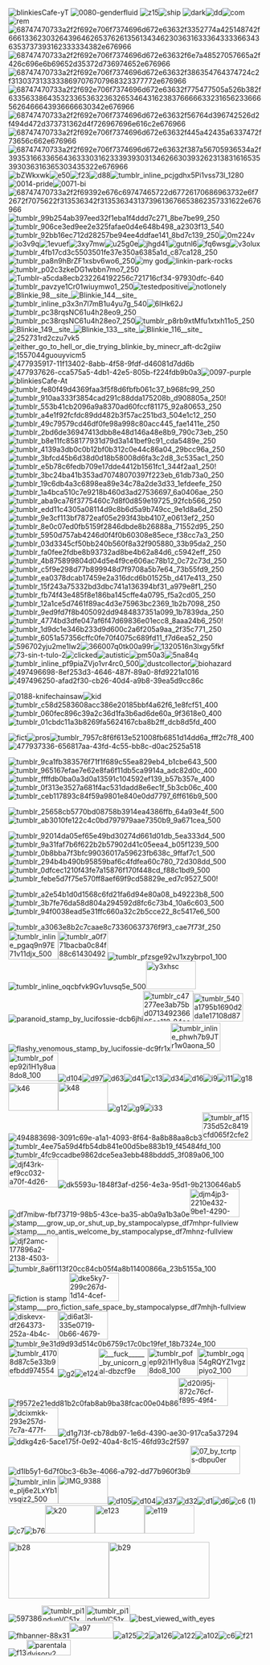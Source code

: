 





![blinkiesCafe-yT](https://github.com/user-attachments/assets/441e5c26-8c13-4b95-9ff6-fc5b416c940d)
![0080-genderfluid](https://github.com/user-attachments/assets/7e2e2f38-9d5c-46a6-8e87-5b72acda5c87) ![z15](https://github.com/user-attachments/assets/b47fdcb4-b747-4f04-933b-464500f1f86e)![ship](https://github.com/user-attachments/assets/efa5b978-6b93-4b57-921b-907f097be7b5) ![dark](https://github.com/user-attachments/assets/983edace-91f1-4039-b026-b71e6e6df4f6)![dd](https://github.com/user-attachments/assets/24bc519b-7e09-4eef-bf28-b5cfe0bb475d)![com](https://github.com/user-attachments/assets/15d798de-6af1-4d92-894e-5d8add421527)![rem](https://github.com/user-attachments/assets/7025fdbc-028c-4087-94da-b8158b134651)![68747470733a2f2f692e706f7374696d672e63632f3352774a425148742f666133623032643964626537626135613434623036316333643333663436353737393162333334382e676966](https://github.com/user-attachments/assets/12b77004-b4fd-4d29-8390-57e18e8b3576)![68747470733a2f2f692e706f7374696d672e63632f6e7a48527057665a2f426c696e6b69652d35372d736974652e676966](https://github.com/user-attachments/assets/66cfba2f-3f79-485f-a57b-1b0f8bbf2ec0)![68747470733a2f2f692e706f7374696d672e63632f386354764374724c2f31303731333338697076707968323377772e676966](https://github.com/user-attachments/assets/3b070730-f610-447a-96a7-a9b6a7c0cc56)![68747470733a2f2f692e706f7374696d672e63632f775477505a526b382f633563386435323365363236326534643162383766666332316562336665626466643936666630342e676966](https://github.com/user-attachments/assets/937f02e5-af5b-410d-8619-7e9fde9eccac)![68747470733a2f2f692e706f7374696d672e63632f56764d396742526d2f494d472d373731362d4f726967696e616c2e676966](https://github.com/user-attachments/assets/1e898d25-372f-4836-b15e-416dc7519395)![68747470733a2f2f692e706f7374696d672e63632f445a42435a6337472f73656c662e676966](https://github.com/user-attachments/assets/97e81b23-3734-40c2-808d-4e964a36f25b)![68747470733a2f2f692e706f7374696d672e63632f387a56705936534a2f393531663365643633303162333939303134626630393262313831616535393036316365303435322e676966](https://github.com/user-attachments/assets/ae6340ad-5509-4a43-aff7-cc0ed0e3e290)![bZWkxwk](https://github.com/user-attachments/assets/1b6a3ac6-5bf7-47a6-9131-a3b2864f004f)![e50](https://github.com/user-attachments/assets/4e2e0ab4-d3ad-4f42-a88b-49d46bb9fb0e)![f23](https://github.com/user-attachments/assets/e215fc3c-bcba-4039-8a5a-516056df9186)![d88](https://github.com/user-attachments/assets/93ad1720-ca03-4c0f-92f3-bd70204b3a5a)![tumblr_inline_pcjgdhx5Pi1vss73l_1280](https://github.com/user-attachments/assets/34848d09-5d36-45d5-b331-ef27f35db155)![0014-pride](https://github.com/user-attachments/assets/6a8ea358-21ee-46b7-9cdf-23fb865681cb)![0071-bi](https://github.com/user-attachments/assets/7836894d-0b10-40ff-9efb-775faaac5875)![68747470733a2f2f69392e676c69747465722d67726170686963732e6f72672f7075622f313536342f31353634313739613676653862357331622e676966](https://github.com/user-attachments/assets/21fe64fa-45dd-4e7f-8f17-d843c5455860)![tumblr_99b254ab397eed32f1eba1f4ddd7c271_8be7be99_250](https://github.com/user-attachments/assets/c79779c1-4069-46a9-a5ad-74ce575e8d4d)![tumblr_906ce3ed9ee2e325fafae0d4e648b498_a2303f13_540](https://github.com/user-attachments/assets/97062d97-858b-4b3f-9ebe-2265d0e80909)![tumblr_92bb16ec712d28257be94ee4ddfae141_8bd7c139_250](https://github.com/user-attachments/assets/699c8c12-0475-48a6-931e-1de4741e0128)![0m224v](https://github.com/user-attachments/assets/02e02b70-5c0c-4460-8a59-e5e276bea55c)![io3v9q](https://github.com/user-attachments/assets/a7069839-1e62-4c5c-8357-260db73a6701)![1evuef](https://github.com/user-attachments/assets/7837bb36-9a37-4836-8253-a93b729a506f)![3xy7mw](https://github.com/user-attachments/assets/eea89c1d-050a-4c4e-8176-53a38c0dcd72)![u25g0e](https://github.com/user-attachments/assets/d4eca037-f313-43e8-a11e-405791d7be02)![jhgd41](https://github.com/user-attachments/assets/11093ab5-a176-4d99-8984-132cd1bd82be)![gutnl6](https://github.com/user-attachments/assets/08f49a95-b58c-4fdb-a31e-f8d19ab86776)![fq6wsg](https://github.com/user-attachments/assets/a056b89e-d28a-4ef9-82df-67d4f6de6eb0)![v3olux](https://github.com/user-attachments/assets/a5d882b3-8786-475c-93c8-43a3290a3778)![tumblr_4fb17cd3c5503501fe37e350a6385a1d_c87ca128_250](https://github.com/user-attachments/assets/6230b087-82bf-44c1-81d2-7fbbc3951ef1)![tumblr_pa8n9hBrZF1xsbv6wo6_250](https://github.com/user-attachments/assets/605be673-d994-40a7-862b-faead5d950f6)![my god](https://github.com/user-attachments/assets/68d13905-d798-4980-91ed-7e479b57a16d)![linkin-park-rocks](https://github.com/user-attachments/assets/ddc375a4-2b44-4d9c-b3c4-bee5ba5340f8)![tumblr_p02c3zkeDG1wbbn7mo7_250](https://github.com/user-attachments/assets/e5a2980f-b6f6-46ea-b16f-ba3638556703)![Tumblr-a5cda8ecb232264192256c721716cf34-97930dfc-640](https://github.com/user-attachments/assets/f059ab54-d4e9-4820-9322-0da7233fa1ec)![tumblr_pavzye1Cr01wiuymwo1_250](https://github.com/user-attachments/assets/30eb485a-4198-4b3f-970b-082e98a29421)![testedpositive](https://github.com/user-attachments/assets/f2484b65-e01d-4af9-940c-97c7b4fabb4e)![notlonely](https://github.com/user-attachments/assets/757847a9-dd55-408e-9647-d70676271e87)![Blinkie_98__site_](https://github.com/user-attachments/assets/818a49c4-62ef-4743-bb4f-c0d0f33aad48)![Blinkie_144__site_](https://github.com/user-attachments/assets/39c542b5-0f49-42fc-9b63-8973abd7d81c)![tumblr_inline_p3x3n7l7mB1u4yu7g_540](https://github.com/user-attachments/assets/5b7d20cf-e822-47c2-8b0f-e5caa5c61d82)![6IHk62J](https://github.com/user-attachments/assets/148d57ef-d1d2-4aec-9145-e2a2ece92103)![tumblr_pc38rqsNC61u4h28eo9_250](https://github.com/user-attachments/assets/8dd66be5-7924-4766-854f-aeee45871144)![tumblr_pc38rqsNC61u4h28eo7_250](https://github.com/user-attachments/assets/71ec9cb0-9969-4d64-af4b-f6dce9d05f01)![tumblr_p8rb9xtMfu1xtxh11o5_250](https://github.com/user-attachments/assets/9da86ac0-54e4-4cb3-a633-5f682c434136)![Blinkie_149__site_](https://github.com/user-attachments/assets/d07645df-0567-4903-b6e9-23b5944ec786)![Blinkie_133__site_](https://github.com/user-attachments/assets/e4ebbf19-eaca-4e7a-9f71-80cddc076f1b)![Blinkie_116__site_](https://github.com/user-attachments/assets/87989e2f-835c-4826-8288-382227ad25c1)![252731rd2czu7vk5](https://github.com/user-attachments/assets/e8164d57-71ef-4563-a0bd-b4bb3dd91d28)![either_go_to_hell_or_die_trying_blinkie_by_minecr_aft-dc2giiw](https://github.com/user-attachments/assets/27db5d7d-a598-4518-9ae8-83967f106f68)![1557044guouyvicm5](https://github.com/user-attachments/assets/9f1c7ea6-ac5b-4f21-a0c0-aa2d4bb31416) ![477935917-11f13402-8abb-4f58-9fdf-d46081d7dd6b](https://github.com/user-attachments/assets/3c9443c8-142f-4850-b1ae-e98fbb57868a)![477937626-cca575a5-4db1-42e5-805b-f224fdb9b0a3](https://github.com/user-attachments/assets/ca657410-e81a-489f-b0b1-50fa2c696db8)![0097-purple](https://github.com/user-attachments/assets/83ecf894-e53b-4a72-ab40-90a835c6d12d)![blinkiesCafe-At](https://github.com/user-attachments/assets/943f116c-629d-4814-a13e-cc8b26bd9140)![tumblr_fe80f49d4369faa3f5f8d6fbfb061c37_b968fc99_250](https://github.com/user-attachments/assets/8524a860-0105-4a4b-aebc-c6b89bca877e)![tumblr_910aa333f3854cad291c88dda175208b_d908805a_250](https://github.com/user-attachments/assets/e8035011-24d3-41a5-8465-71b5d9b35572)!![tumblr_553b41cb2096a9a8370ad60fccf81175_92a80653_250](https://github.com/user-attachments/assets/55f36266-3f24-4efd-9333-a215780d01c9)![tumblr_a4e1f92fcfdc89dd482b3f57ac251bd3_504e1c12_250](https://github.com/user-attachments/assets/a882240b-ded5-4e2e-a706-200bd6f00159)![tumblr_49c79579cd46df0fe98a998c80acc445_fae1411e_250](https://github.com/user-attachments/assets/fcf08ba6-7f76-4c3d-85ca-8bf69e56ddfe)![tumblr_2bd6de36947413dbb8e48d146a48e8b9_790c73eb_250](https://github.com/user-attachments/assets/44cf616b-f472-41c0-90bb-28eed72b27c7)![tumblr_b8e11fc858177931d79d3a141bef9c91_cda5489e_250](https://github.com/user-attachments/assets/cab8012f-b4b1-4bd3-b01f-ff4809ccb8b8)![tumblr_4139a3db0c0b12bf0b312c0e44c86a04_29bcc96a_250](https://github.com/user-attachments/assets/6813597c-de5d-4742-9729-efe4e7e972f0)![tumblr_3bfcd45b6d38d0d18b58008d6fa3c2d8_3c535ac1_250](https://github.com/user-attachments/assets/b2071d8c-a92c-4618-acaf-d489ed384047)![tumblr_e5b78c6fedb709e17dde4412b1561fc1_344f2aa1_250](https://github.com/user-attachments/assets/e8482d8b-8fc0-4703-ab34-5221e3261a60)!![tumblr_3bc24ba41b353ad70748070397f223eb_61db73a0_250](https://github.com/user-attachments/assets/56cac499-d30c-4b01-b617-f9fb375f2338)![tumblr_19c6db4a3c6898ea89e34c78a2de3d33_1efdeefe_250](https://github.com/user-attachments/assets/2b550cac-b1a4-47bc-ac70-088b8cbecc2f)![tumblr_1a4bca510c7e9218b460d3ad27536697_6a0406ae_250](https://github.com/user-attachments/assets/8df09a6a-92ea-48e7-8655-e01fff862ba6)![tumblr_aba9ca76f3775460c7d8f0d859e19725_92fcb566_250](https://github.com/user-attachments/assets/420ded41-e04e-44fd-b5bd-0642b11f762f)![tumblr_edd11c4305a08114d9c8b6d5a9b749cc_9e1d8a6d_250](https://github.com/user-attachments/assets/24a1850b-1006-4f8a-9205-704b7f97308a)![tumblr_9e3cf113bf7872eaf05e293f43bb4107_e0613ef2_250](https://github.com/user-attachments/assets/63d3ae11-3eed-4989-ba3a-7ba011346338)![tumblr_8e0c07ed0fb5159f2846dbde8b26888a_71552d95_250](https://github.com/user-attachments/assets/211df4e0-ca3a-4171-b0df-857c1fe308d6)![tumblr_5950d757ab4246d0f4f0b60308e85ece_f38cc7a3_250](https://github.com/user-attachments/assets/dd1ea09e-679c-4a64-b32c-846c11011115)![tumblr_03d3345cf50bb240b560f8a32f905880_33b95da2_250](https://github.com/user-attachments/assets/6b666ac3-a9bc-4cb2-8863-ce596625f357)![tumblr_fa0fee2fdbe8b93732ad8be4b62a84d6_c5942eff_250](https://github.com/user-attachments/assets/09ff474f-849d-4153-835e-2847b334f277)
![tumblr_4b875899804d04d5e4f9ce606ac78b12_0c72c73d_250](https://github.com/user-attachments/assets/f8adb739-2bb3-47b7-a292-ad95f6c22d4f)
![tumblr_c5f9e298d77b899948d7f9708a5b7e64_73b55fd9_250](https://github.com/user-attachments/assets/4e98d8b4-90ff-4405-a0d6-f98be902f9fa)![tumblr_ea0378dcab17459e2a316dcd6b01525b_d417e413_250](https://github.com/user-attachments/assets/e08764ac-14a6-4e1b-be5b-cd78b465b558)![tumblr_15f243a75332bd3dbc741a136394bf31_a979e8f1_250](https://github.com/user-attachments/assets/82fb477b-ba08-45bc-a009-9a054c96f9e3)![tumblr_fb74f43e485f8e186ba145cffe4a0795_f5a2cd05_250](https://github.com/user-attachments/assets/8dbc7d3f-f20b-4759-a401-ad5a2a81297e)![tumblr_12a1ce5d7461f89ac4d3e75963bc2369_1b2b7098_250](https://github.com/user-attachments/assets/3ce560a9-2a0b-4a86-8fd1-57ecb210af1b)![tumblr_9ed9fd7f8b405092dd9484837351a099_1b7839da_250](https://github.com/user-attachments/assets/dfd457c7-d7fc-496c-a380-47c6df07d534)![tumblr_4774bd3dfe047af6f47d69836e01ecc8_8aaa24b6_250](https://github.com/user-attachments/assets/88c63eb9-6e0c-47d4-aaa3-49c7fecb5f87)!![tumblr_1d9dc1e346b233d9d600c2a6f205a9aa_2f35c771_250](https://github.com/user-attachments/assets/03af2692-23fe-44f1-acc4-5ec6937981e1)![tumblr_6051a57356cffc0fe70f4075c689fd11_f7d6ea52_250](https://github.com/user-attachments/assets/31219e86-418c-4de2-bdec-52a7ec4059b9)![596702yju2me1lw2](https://github.com/user-attachments/assets/ccdd2581-f1a4-44ac-a2d3-1c4ede4f6664)![366007q0tk00a99r](https://github.com/user-attachments/assets/4f4035fc-ef8e-4a98-aeeb-9b5efcbac70a)![1320516n3lxgy5fkf](https://github.com/user-attachments/assets/874d18f7-230b-486f-9cf2-280a2d609e98)![73-sin-t-tulo-2](https://github.com/user-attachments/assets/138c92ba-f895-4941-a7c0-463049bf8e10)![clicked](https://github.com/user-attachments/assets/94804078-99cf-474b-b884-22c38f80191a)![autistic](https://github.com/user-attachments/assets/7cce834d-ac9a-4d2a-a689-90091f9b90bf)![pm50a3](https://github.com/user-attachments/assets/26d428c4-fbbb-4cb6-9692-d644fc5569bb)![5na84q](https://github.com/user-attachments/assets/f35a9ad2-ad15-472e-82a4-091171620ae6)![tumblr_inline_pf9piaZVjo1vr4rc0_500](https://github.com/user-attachments/assets/281d076d-1cf0-4a09-aa72-9d4c8aa9e4cb)![dustcollector](https://github.com/user-attachments/assets/751acee7-c8d4-4273-919a-3e604da03160)![biohazard](https://github.com/user-attachments/assets/dab8dcca-8db7-4916-85df-f481366d2d83)![497496698-8ef253d3-4646-487f-89a0-8fd9221a1016](https://github.com/user-attachments/assets/dbdd1363-90f8-4f7b-841d-2bfa344c177e)![497496250-afad2f30-cb26-40d4-a9b8-39ea5d9cc86c](https://github.com/user-attachments/assets/1f77d904-7241-47c3-9ade-c9c3987a327e)


















































































































![0188-knifechainsaw](https://github.com/user-attachments/assets/375b76e5-d113-4adf-bf5d-48c6aa063e27)![kid](https://github.com/user-attachments/assets/bf737897-e81b-4111-a0c6-a01dd6a8f310)![tumblr_c58d2583608acc386e20185bbf4a62f6_1e8fcf51_400](https://github.com/user-attachments/assets/cae03a45-34da-40e8-b657-9de0f8a75082)![tumblr_060fec896c39a2c36d1fa3b6ad6de60a_9f3618e0_400](https://github.com/user-attachments/assets/2eb9fdff-8608-4f61-b17b-4e5c17d2b772)![tumblr_01cbdc11a3b8269fa5624167cba8b2ff_dcb8d5fd_400](https://github.com/user-attachments/assets/4793fc87-50d4-4e6e-a081-8d5108f0a391)









![fict](https://github.com/user-attachments/assets/40e11b78-0205-41b2-abe4-7b7a976bd423)![pros](https://github.com/user-attachments/assets/9bba3736-ee66-45ab-83d3-30b6ccc38f87)![tumblr_7957c8f6f613e521008fb6851d14dd6a_fff2c7f8_400](https://github.com/user-attachments/assets/e3fc7fb0-2f07-4b81-a00f-ca46f5cb26a8)![477937336-656817aa-43fd-4c55-bb8c-d0ac2525a518](https://github.com/user-attachments/assets/5952115b-f177-4cc4-9427-aac94df29c15)

![tumblr_9ca1fb383576f71f1f689c55ea829eb4_b1cbe643_500](https://github.com/user-attachments/assets/54ba3826-fd37-492a-b3c6-ea63b48b100f)![tumblr_965167efae7e62e8fa6f11db5ca9914a_adc82d0c_400](https://github.com/user-attachments/assets/28c2d406-2c8a-4d9f-9308-83d60907b6b9)![tumblr_ffffdb0ba0a3d0a13591c104592ef139_b57b357e_400](https://github.com/user-attachments/assets/08bb325c-4f4b-4501-ac89-dba95154a77a)![tumblr_0f313e3527a681f4ac531dadd8e6ec1f_5b3cb06c_400](https://github.com/user-attachments/assets/d0895482-facc-4b6f-bbe6-2a5f53f5abce)![tumblr_ceb117893c84f59a9801e840e0dd7797_6ff616b9_500](https://github.com/user-attachments/assets/cc15465c-c614-427a-ab13-8ae84c3f07c1)

![tumblr_25658cb5770bd08758b3914ea4386ffb_64a93e4f_500](https://github.com/user-attachments/assets/cbe9cfb8-711c-48d1-a6a1-e9d71fd79fa0)![tumblr_ab3010fe122c4c0bd797979aae7350b9_9a671cea_500](https://github.com/user-attachments/assets/6a89b69f-b67e-4613-b85a-ac082dc217d9)













![tumblr_92014da05ef65e49bd30274d661d01db_5ea333d4_500](https://github.com/user-attachments/assets/ce61708f-bfe5-487d-a96e-0cceb5bb303c)![tumblr_9a31faf7b6f622b2b57902d41c05eea4_b05f1239_500](https://github.com/user-attachments/assets/18c3b7e5-89cd-4b92-9f52-2adc545460ea)![tumblr_0b8bba7f3bfc99036017a59623fb638c_9ffaf7c1_500](https://github.com/user-attachments/assets/3f7b0d60-7c9c-41ae-af61-08f68abc3944)![tumblr_294b4b490b95859baf6c4fdfea60c780_72d308dd_500](https://github.com/user-attachments/assets/b2c01557-af48-4b43-bb31-03237d80d532)![tumblr_0dfcec1210f43fe7a15876f170f448cd_f88c1bd9_500](https://github.com/user-attachments/assets/e850c495-a673-429e-92c1-550aa9000ced)![tumblr_febe5d7f75e570ff8aef69f9cd58829e_ed7c9527_500](https://github.com/user-attachments/assets/525945d2-f8cf-4654-b85f-4f49a951ebf6)!

![tumblr_a2e54b1d0d1568c6fd21fa6d94e80a08_b49223b8_500](https://github.com/user-attachments/assets/8d97e143-0fe1-48bf-bf45-afc8edafbe63)![tumblr_3b7fe76da58d804a294592d8fc6c73b4_10a6c603_500](https://github.com/user-attachments/assets/f39f09d3-e9b7-4e94-a0de-a92db9d20b3f)![tumblr_94f0038ead5e31ffc660a32c2b5cce22_8c5417e6_500](https://github.com/user-attachments/assets/f43fef29-b6b7-4a88-8a09-6c31ea40c99d)






















![tumblr_a3063e8b2c7caae8c73360637376f9f3_cae7f73f_250](https://github.com/user-attachments/assets/3ff3a51d-ad91-473d-9946-88da154d1e83)<img width="99" height="56" alt="tumblr_inline_pgaq9n97E71v11djx_500" src="https://github.com/user-attachments/assets/c3d5918a-90ae-4f48-9b5d-0658b04699ab" /><img width="99" height="56" alt="tumblr_a0f771bacba0c84f88c6143049200114_53e37f0a_500" src="https://github.com/user-attachments/assets/f987f091-c3ed-4cec-8c99-3044a0fad025" />![tumblr_pfzsge92vJ1xzybrpo1_100](https://github.com/user-attachments/assets/db229315-3386-42ba-832c-f642afe33400)![tumblr_inline_oqcbfvk9Gv1uvsq5e_500](https://github.com/user-attachments/assets/e6bec1dc-ed67-41ff-a946-37d4e6c5757d)<img width="99" height="56" alt="y3xhsc" src="https://github.com/user-attachments/assets/10cf1c0a-ca3a-4b27-af6c-bd60c8df7295" />![paranoid_stamp_by_lucifossie-dcb6jhi](https://github.com/user-attachments/assets/91383f8d-3b15-4b9f-9306-62bf32a3515c)<img width="100" height="61" alt="tumblr_c47277ee3ab75bd071349236695aa118_84ee4b21_100" src="https://github.com/user-attachments/assets/cca47427-73e9-4eab-9062-681376356e68" /><img width="99" height="56" alt="tumblr_540a1795b1690d2da1e17108d87b350f_283ce554_100" src="https://github.com/user-attachments/assets/2f714576-1469-44eb-8634-467377c28ce9" />![flashy_venomous_stamp_by_lucifossie-dc9fr1x](https://github.com/user-attachments/assets/2bb0e862-3700-43a7-a786-eeaedaeb0805)<img width="99" height="56" alt="tumblr_inline_phwh7b9JTr1w0aona_500" src="https://github.com/user-attachments/assets/46a16b79-54d1-4eda-bf1d-b4ae5cec26a1" /><img width="99" height="56" alt="tumblr_pofep92i1H1y8ua8do8_100" src="https://github.com/user-attachments/assets/7c78e6d2-7fc6-4fe0-ad12-969892606202" />![d104](https://github.com/user-attachments/assets/d794f2ad-c995-4766-9a11-1da72f09efaf)![d97](https://github.com/user-attachments/assets/c252da27-8c4b-486a-93e3-036c2d2b34ff)![d63](https://github.com/user-attachments/assets/a1401957-abee-420a-bae4-8c05a76b864b)![d41](https://github.com/user-attachments/assets/025d5e18-290f-477a-ba30-32c733404a46)![c13](https://github.com/user-attachments/assets/561bcd8d-fada-4c99-81bd-2794e2d56705)![d34](https://github.com/user-attachments/assets/0891202a-8fdf-4d9a-8b2e-2d5916114a22)![d16](https://github.com/user-attachments/assets/031c61bf-04ac-4a01-9128-e9aea8eea690)![i9](https://github.com/user-attachments/assets/267dcb71-ce99-43c8-9bec-487265351b81)![i11](https://github.com/user-attachments/assets/a3156a15-28e5-4aa8-911a-69d55f2a019d)![g18](https://github.com/user-attachments/assets/0b7184db-2a86-4378-88b6-5733e123d7a1)<img width="99" height="55" alt="k46" src="https://github.com/user-attachments/assets/5b6e0aa9-e474-42ff-8639-feb26f19ff46" /><img width="99" height="56" alt="k48" src="https://github.com/user-attachments/assets/f0ad54cd-1e5f-4637-ae60-d6d4d111bea6" />![g12](https://github.com/user-attachments/assets/ac9e6b49-f432-4ba3-aaea-af753a38c681)![g9](https://github.com/user-attachments/assets/92c2bf15-eb39-416a-8e45-330d2feffc18)![i33](https://github.com/user-attachments/assets/f43cf3a9-6932-4948-974a-d5b4d4c83767)![494883698-3091c69e-a1a1-4093-8f64-8a8b88aa8cb3](https://github.com/user-attachments/assets/08b09ae2-344d-4d64-a307-aa86a5de8ac6)<img width="99" height="56" alt="tumblr_af15735d52c8419cfd065f2cfe211f19_e71fae2e_100" src="https://github.com/user-attachments/assets/49eb7312-8599-46a7-aaba-e1aa715e25e0" />![tumblr_4ee75a59d4fb54db841e00d5be883b19_f45484fd_100](https://github.com/user-attachments/assets/ef2a2ae4-4c9e-42d6-9a3e-fddcfa64ae65)![tumblr_4fc9ccadbe9862dce5ea3ebb488bddd5_3f089a06_100](https://github.com/user-attachments/assets/d3b2275d-e7d1-41c1-962e-6257061735ab)<img width="99" height="56" alt="djf43rk-ef9cc032-a70f-4d26-be70-942f70a8413e" src="https://github.com/user-attachments/assets/84ed3a5c-bf71-47b9-ad55-2544549d6b7a" />![dk5593u-1848f3af-d256-4e3a-95d1-9b2130646ab5](https://github.com/user-attachments/assets/d3f10115-7736-4e7a-8333-8169f90839a3)![df7mibw-fbf73719-98b5-43ce-ba35-ab0a9a1b3a0e](https://github.com/user-attachments/assets/dcb7df72-0bf8-4bb6-aa52-5f88d69b589d)<img width="99" height="56" alt="djm4jp3-2210e432-9be1-4290-adeb-dd18b8753109" src="https://github.com/user-attachments/assets/6be56386-de39-4576-a90c-f068351a2f62" />![stamp___grow_up_or_shut_up_by_stampocalypse_df7mhpr-fullview](https://github.com/user-attachments/assets/1e028f54-0fed-46ba-b834-98534c6178e0)![stamp___no_antis_welcome_by_stampocalypse_df7mhnz-fullview](https://github.com/user-attachments/assets/38b8012d-a977-413d-975f-a7eb1c5bfc2a)<img width="99" height="57" alt="djf2amc-177896a2-2138-4503-b010-b6d51cc2932b" src="https://github.com/user-attachments/assets/b3ac4435-718c-4051-934d-b1f30bc0b951" />![tumblr_8a6f113f20cc84cb05f4a8b11400866a_23b5155a_100](https://github.com/user-attachments/assets/4fc33cbb-0eed-422a-97fb-3c23d27f77ab)
![fiction is stamp](https://github.com/user-attachments/assets/7013644b-3e4d-43d5-b171-98aa262a0301)
<img width="99" height="56" alt="dke5ky7-299c267d-1d14-4cef-8e3f-776eb51eb342" src="https://github.com/user-attachments/assets/98682a8e-358b-4a12-b84f-463ba3793cf8" />![stamp___pro_fiction_safe_space_by_stampocalypse_df7mhjh-fullview](https://github.com/user-attachments/assets/dca5ca58-b01e-44d4-bf97-6102a28e6ce1)<img width="99" height="56" alt="diskevx-df264373-252a-4b4c-b569-aa3f0b72e67f" src="https://github.com/user-attachments/assets/c4375381-958f-403b-b732-adab70a88a72" /><img width="99" height="56" alt="di6at3l-335e0719-0b66-4679-bbad-32a87744a0f4" src="https://github.com/user-attachments/assets/527be443-1167-4633-8408-157d3ff6cf6c" />![tumblr_9e31d9d93d514c0b6759c17c0bc19fef_18b7324e_100](https://github.com/user-attachments/assets/31d419e9-ee77-495c-95f5-31d873d19efb)<img width="99" height="56" alt="tumblr_41708d87c5e33b9efbdd974554a6bd7d_67933be7_100" src="https://github.com/user-attachments/assets/2c6ecd20-57e7-4f80-80ac-ac97b7dedb71" />![g2](https://github.com/user-attachments/assets/ed8434be-12cc-4035-8dea-1cbdea170f58)![e124](https://github.com/user-attachments/assets/25f44fa9-959e-4442-be34-75bea33367e7)<img width="99" height="55" alt="__fuck______by_unicorn_gal-dbzcf9e" src="https://github.com/user-attachments/assets/9d8aea5b-2902-486c-b9f1-6723133e6558" /><img width="99" height="56" alt="tumblr_pofep92i1H1y8ua8do8_100" src="https://github.com/user-attachments/assets/9dabcded-ef76-4f77-870f-cabdcf97d822" /><img width="99" height="56" alt="tumblr_ogq54gRQYZ1vgzpiyo2_100" src="https://github.com/user-attachments/assets/7cf981a9-5a54-4bda-87d8-bd514de88752" />![f9572e21edd81b2c0fab8ab9ba38fcac00e04b86](https://github.com/user-attachments/assets/aa31b938-2580-442e-bd2a-931906ffa804)<img width="99" height="56" alt="d20i95j-872c76cf-f895-49f4-a5f5-674c11ce119d" src="https://github.com/user-attachments/assets/d3558099-75b3-495b-a35d-621a5b47ed44" /><img width="99" height="56" alt="dcixmkk-293e257d-7c7a-477f-b35a-5ea066600d3b" src="https://github.com/user-attachments/assets/b5925a7d-74da-4872-bd41-cfe91f17ab0d" />![d1g7l3f-cb78db97-1e6d-4390-ae30-917ca5a37294](https://github.com/user-attachments/assets/33bb83a1-4ca3-4b9a-8128-f1af8dd1310d)![ddkg4z6-5ace175f-0e92-40a4-8c15-46fd93c2f597](https://github.com/user-attachments/assets/5d0c80e5-5102-4fc5-89e8-38f2493fbeb9)![d1lb5y1-6d7f0bc3-6b3e-4066-a792-dd77b960f3b9](https://github.com/user-attachments/assets/873299a9-e5bc-4f32-9fb0-56502c36b951)<img width="99" height="56" alt="07_by_tcrtps-dbpu0er" src="https://github.com/user-attachments/assets/7f0cc0ef-b038-493f-b54e-cfbdfbfcec41" /><img width="99" height="54" alt="tumblr_inline_plj6e2LxYb1vsqiz2_500" src="https://github.com/user-attachments/assets/05781acc-cc80-4259-880a-82f33a8d0610" /><img width="99" height="56" alt="IMG_9388" src="https://github.com/user-attachments/assets/e817de53-19fc-4d06-8e69-e6b3d55f9002" />![d105](https://github.com/user-attachments/assets/ec299ae5-b2fb-4eed-887b-b1cf0bd871ef)![d104](https://github.com/user-attachments/assets/82fdf88a-cbff-4c04-841b-04d5ba72f78c)![d37](https://github.com/user-attachments/assets/51acbbdc-ceb1-487d-851c-b90cbe408914)![d32](https://github.com/user-attachments/assets/264dbb6a-3c80-4556-8171-2677da16933b)![d1](https://github.com/user-attachments/assets/4dccfefb-7f49-4a0e-9382-9d451e768bf6)![d6](https://github.com/user-attachments/assets/d7b23a56-eafe-4c9a-9656-e684814cdaa4)![c6 (1)](https://github.com/user-attachments/assets/9a83e0c1-2022-4996-b25f-11e97a8384a2)![c7](https://github.com/user-attachments/assets/e08b990a-c749-4bc8-8d63-6e7eb931d075)![b76](https://github.com/user-attachments/assets/d2714f1c-f167-4974-9e81-a2592be3d72f)<img width="99" height="56" alt="k20" src="https://github.com/user-attachments/assets/82ebe05a-dc8d-4887-a4b1-aa492a4181ba" /><img width="99" height="56" alt="e123" src="https://github.com/user-attachments/assets/98762e11-e2fe-473b-a0ce-2700711e10d4" /><img width="99" height="56" alt="e119" src="https://github.com/user-attachments/assets/fdeac310-50a4-4afe-9ad2-ee364a415db6" />
















































<img width="200" height="112" alt="b28" src="https://github.com/user-attachments/assets/d344bced-a1da-44c7-80b1-30755608fb7c" /><img width="200" height="112" alt="b29" src="https://github.com/user-attachments/assets/e33c04f4-2562-4558-9537-166a2fb7e48d" />



























![597386](https://github.com/user-attachments/assets/b72c8e2b-556a-4c70-b819-42d79377f6a8)<img width="88" height="31" alt="tumblr_pi1ndunVC51xmskxho3_100" src="https://github.com/user-attachments/assets/a0593e39-cec3-4f65-8e35-d19c6c499ad2" /><img width="88" height="31" alt="tumblr_pi1ndunVC51xmskxho1_100" src="https://github.com/user-attachments/assets/a05efc01-1d4b-486f-99cb-f172cf5c7fcf" />![best_viewed_with_eyes](https://github.com/user-attachments/assets/4b2cb5d6-1553-40a3-886e-0e502520b860)![fhbanner-88x31](https://github.com/user-attachments/assets/63c7ee5d-c952-4f86-aecd-bd687f80a732)<img width="88" height="31" alt="a97" src="https://github.com/user-attachments/assets/1efbce99-ef8f-4325-a1f7-7da61e8bb21b" />![a125](https://github.com/user-attachments/assets/a1cc202d-2da3-413c-b476-b18290921b0c)![2](https://github.com/user-attachments/assets/dbc8cca6-8d6d-470b-a482-5bcad99311ba)![a126](https://github.com/user-attachments/assets/9b1802d6-0478-45e2-aa10-b60f0868c6b0)![a122](https://github.com/user-attachments/assets/360a8532-89aa-4fb3-b8a2-3e268ce42bdb)![a102](https://github.com/user-attachments/assets/ff248a18-a3cb-4c4f-9c2c-f3cca366a7d0)![c6](https://github.com/user-attachments/assets/9f53b692-e5cd-4058-8c51-83d19cdabbde)![f21](https://github.com/user-attachments/assets/a46063ab-6843-4832-bd70-4b91b0dab27d)![f13](https://github.com/user-attachments/assets/41353a16-14dc-4797-bb4f-5574a32cbe45)<img width="88" height="31" alt="parentaladvisory2" src="https://github.com/user-attachments/assets/5dc0f971-b47e-458e-9170-7433a4d00e88" />










































